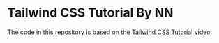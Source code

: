 # Tailwind CSS Tutorial By NN

The code in this repository is based on the
[Tailwind CSS Tutorial](https://www.youtube.com/watch?v=bxmDnn7lrnk)
video.
